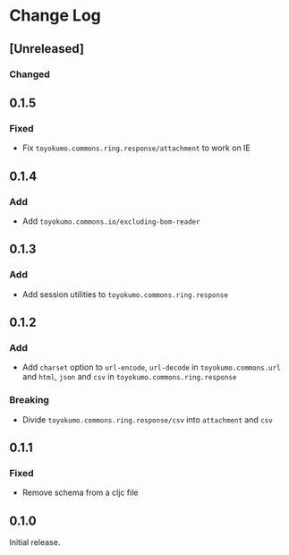 # Change Log

## [Unreleased]
### Changed

## 0.1.5
### Fixed
- Fix `toyokumo.commons.ring.response/attachment` to work on IE

## 0.1.4
### Add
- Add `toyokumo.commons.io/excluding-bom-reader`

## 0.1.3
### Add
- Add session utilities to `toyokumo.commons.ring.response`

## 0.1.2
### Add
- Add `charset` option to `url-encode`, `url-decode` in `toyokumo.commons.url` and `html`, `json` and `csv` in `toyokumo.commons.ring.response`

### Breaking
- Divide `toyokumo.commons.ring.response/csv` into `attachment` and `csv`

## 0.1.1
### Fixed
- Remove schema from a cljc file

## 0.1.0
Initial release.
